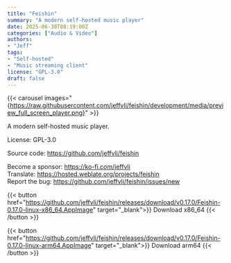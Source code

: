 ```yaml
---
title: "Feishin"
summary: "A modern self-hosted music player"
date: 2025-06-30T08:19:00Z
categories: ["Audio & Video"]
authors:
- "Jeff"
tags: 
- "Self-hosted"
- "Music streaming client"
license: "GPL-3.0"
draft: false
---
```


{{< carousel images="{https://raw.githubusercontent.com/jeffvli/feishin/development/media/preview_full_screen_player.png}" >}}

A modern self-hosted music player.

License: GPL-3.0

Source code: <https://github.com/jeffvli/feishin>

Become a sponsor: <https://ko-fi.com/jeffvli>  
Translate: <https://hosted.weblate.org/projects/feishin>  
Report the bug: <https://github.com/jeffvli/feishin/issues/new>  

{{< button href="https://github.com/jeffvli/feishin/releases/download/v0.17.0/Feishin-0.17.0-linux-x86_64.AppImage" target="_blank">}}
Download x86_64
{{< /button >}}

{{< button href="https://github.com/jeffvli/feishin/releases/download/v0.17.0/Feishin-0.17.0-linux-arm64.AppImage" target="_blank">}}
Download arm64
{{< /button >}}
